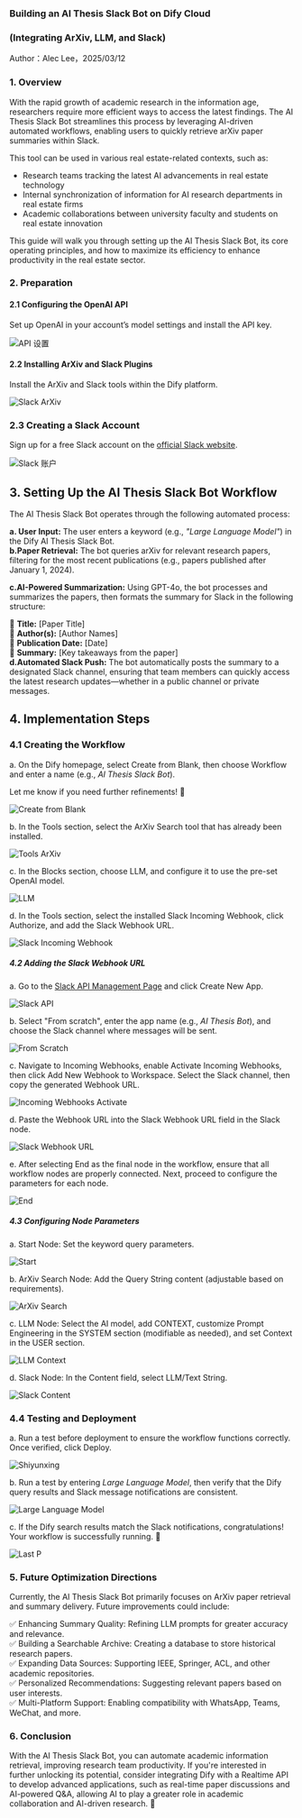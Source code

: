 ### **Building an AI Thesis Slack Bot on Dify Cloud** 

### **(Integrating ArXiv, LLM, and Slack)**

Author：Alec Lee，2025/03/12

### **1\. Overview**

  With the rapid growth of academic research in the information age, researchers require more efficient ways to access the latest findings. The AI Thesis Slack Bot streamlines this process by leveraging AI-driven automated workflows, enabling users to quickly retrieve arXiv paper summaries within Slack.

This tool can be used in various real estate-related contexts, such as:

* Research teams tracking the latest AI advancements in real estate technology  
* Internal synchronization of information for AI research departments in real estate firms  
* Academic collaborations between university faculty and students on real estate innovation

This guide will walk you through setting up the AI Thesis Slack Bot, its core operating principles, and how to maximize its efficiency to enhance productivity in the real estate sector.

### **2\. Preparation**

#### **2.1 Configuring the OpenAI API**

Set up OpenAI in your account’s model settings and install the API key.

![API 设置](https://cdn.jsdelivr.net/gh/aleclee1005/MyPic@main/img/001API.jpg)

#### **2.2 Installing ArXiv and Slack Plugins**

Install the ArXiv and Slack tools within the Dify platform.

![Slack ArXiv](https://raw.githubusercontent.com/aleclee1005/MyPic/main/img/002SlackArXiv.jpg)

### **2.3 Creating a Slack Account**

Sign up for a free Slack account on the [official Slack website](https://slack.com/intl/en-gb/get-started?entry_point=help_center#/createnew).

![Slack 账户](https://raw.githubusercontent.com/aleclee1005/MyPic/main/img/003SlackAccount.jpg)

## **3\. Setting Up the AI Thesis Slack Bot Workflow**

The AI Thesis Slack Bot operates through the following automated process:

**a. User Input:** The user enters a keyword (e.g., *"Large Language Model"*) in the Dify AI Thesis Slack Bot.  
**b.Paper Retrieval:** The bot queries arXiv for relevant research papers, filtering for the most recent publications (e.g., papers published after January 1, 2024).

**c.AI-Powered Summarization:** Using GPT-4o, the bot processes and summarizes the papers, then formats the summary for Slack in the following structure:

 📄 **Title:** \[Paper Title\]  
 👤 **Author(s):** \[Author Names\]  
 📆 **Publication Date:** \[Date\]  
 📌 **Summary:** \[Key takeaways from the paper\]  
**d.Automated Slack Push:** The bot automatically posts the summary to a designated Slack channel, ensuring that team members can quickly access the latest research updates—whether in a public channel or private messages.

## **4\. Implementation Steps**

### **4.1 Creating the Workflow**

a. On the Dify homepage, select Create from Blank, then choose Workflow and enter a name (e.g., *AI Thesis Slack Bot*).

Let me know if you need further refinements\! 🚀

![Create from Blank](https://raw.githubusercontent.com/aleclee1005/MyPic/main/img/004Createfromblank.jpg)

b. In the Tools section, select the ArXiv Search tool that has already been installed.

![Tools ArXiv](https://raw.githubusercontent.com/aleclee1005/MyPic/main/img/005ToolsArXiv.jpg)

c. In the Blocks section, choose LLM, and configure it to use the pre-set OpenAI model.

![LLM](https://raw.githubusercontent.com/aleclee1005/MyPic/main/img/006LLM.jpg)

d. In the Tools section, select the installed Slack Incoming Webhook, click Authorize, and add the Slack Webhook URL.

![Slack Incoming Webhook](https://raw.githubusercontent.com/aleclee1005/MyPic/main/img/007Slackincomingwebhook.jpg)

##### **4.2 Adding the Slack Webhook URL**

a. Go to the [Slack API Management Page](https://api.slack.com/apps) and click Create New App.

![Slack API](https://raw.githubusercontent.com/aleclee1005/MyPic/main/img/008Slackapi.jpg)

b. Select "From scratch", enter the app name (e.g., *AI Thesis Bot*), and choose the Slack channel where messages will be sent.

![From Scratch](https://raw.githubusercontent.com/aleclee1005/MyPic/main/img/009Fromscratch.jpg)

c. Navigate to Incoming Webhooks, enable Activate Incoming Webhooks, then click Add New Webhook to Workspace. Select the Slack channel, then copy the generated Webhook URL.

![Incoming Webhooks Activate](https://raw.githubusercontent.com/aleclee1005/MyPic/main/img/010IncomingwebhooksActivate.jpg)

d. Paste the Webhook URL into the Slack Webhook URL field in the Slack node.

![Slack Webhook URL](https://raw.githubusercontent.com/aleclee1005/MyPic/main/img/011SlackWehookURL.jpg)

e. After selecting End as the final node in the workflow, ensure that all workflow nodes are properly connected. Next, proceed to configure the parameters for each node.

![End](https://raw.githubusercontent.com/aleclee1005/MyPic/main/img/012End.jpg)

##### **4.3 Configuring Node Parameters**

a. Start Node: Set the keyword query parameters.

![Start](https://raw.githubusercontent.com/aleclee1005/MyPic/main/img/013Start.jpg)

b. ArXiv Search Node: Add the Query String content (adjustable based on requirements).

![ArXiv Search](https://raw.githubusercontent.com/aleclee1005/MyPic/main/img/014ArXivSearch.jpg)

c. LLM Node: Select the AI model, add CONTEXT, customize Prompt Engineering in the SYSTEM section (modifiable as needed), and set Context in the USER section.

![LLM Context](https://raw.githubusercontent.com/aleclee1005/MyPic/main/img/015LLMcontext.jpg)

d. Slack Node: In the Content field, select LLM/Text String.

![Slack Content](https://raw.githubusercontent.com/aleclee1005/MyPic/main/img/016Slackcontent.jpg)

### **4.4 Testing and Deployment**

a. Run a test before deployment to ensure the workflow functions correctly. Once verified, click Deploy.

![Shiyunxing](https://raw.githubusercontent.com/aleclee1005/MyPic/main/img/017Shiyunxing.jpg)

b. Run a test by entering *Large Language Model*, then verify that the Dify query results and Slack message notifications are consistent.

![Large Language Model](https://raw.githubusercontent.com/aleclee1005/MyPic/main/img/018Largelanguagemodel.jpg)

c. If the Dify search results match the Slack notifications, congratulations\! Your workflow is successfully running. 🎉

![Last P](https://raw.githubusercontent.com/aleclee1005/MyPic/main/img/019LastP.jpg)

### **5\. Future Optimization Directions**

Currently, the AI Thesis Slack Bot primarily focuses on ArXiv paper retrieval and summary delivery. Future improvements could include:

 ✅ Enhancing Summary Quality: Refining LLM prompts for greater accuracy and relevance.  
 ✅ Building a Searchable Archive: Creating a database to store historical research papers.  
 ✅ Expanding Data Sources: Supporting IEEE, Springer, ACL, and other academic repositories.  
 ✅ Personalized Recommendations: Suggesting relevant papers based on user interests.  
 ✅ Multi-Platform Support: Enabling compatibility with WhatsApp, Teams, WeChat, and more.

### **6\. Conclusion**

  With the AI Thesis Slack Bot, you can automate academic information retrieval, improving research team productivity. If you're interested in further unlocking its potential, consider integrating Dify with a Realtime API to develop advanced applications, such as real-time paper discussions and AI-powered Q\&A, allowing AI to play a greater role in academic collaboration and AI-driven research. 🚀
